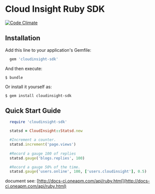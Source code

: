 # Cloud Insight Ruby SDK

[![Code Climate](https://codeclimate.com/github/cloudinsight/cloudinsight-ruby-sdk/badges/gpa.svg)](https://codeclimate.com/github/cloudinsight/cloudinsight-ruby-sdk)

## Installation

Add this line to your application's Gemfile:

```ruby
  gem 'cloudinsight-sdk'
```

And then execute:

    $ bundle

Or install it yourself as:

    $ gem install cloudinsight-sdk


## Quick Start Guide

```ruby
  require 'cloudinsight-sdk'

  statsd = CloudInsight::Statsd.new

  #Increment a counter.
  statsd.increment('page.views')
  
  #Record a gauge 100 of replies
  statsd.gauge('blogs.replies', 100)

  #Record a gauge 50% of the time.
  statsd.gauge('users.online', 100, ['users.cloudinsight'], 0.5)
```

document see: [http://docs-ci.oneapm.com/api/ruby.html](http://docs-ci.oneapm.com/api/ruby.html)

